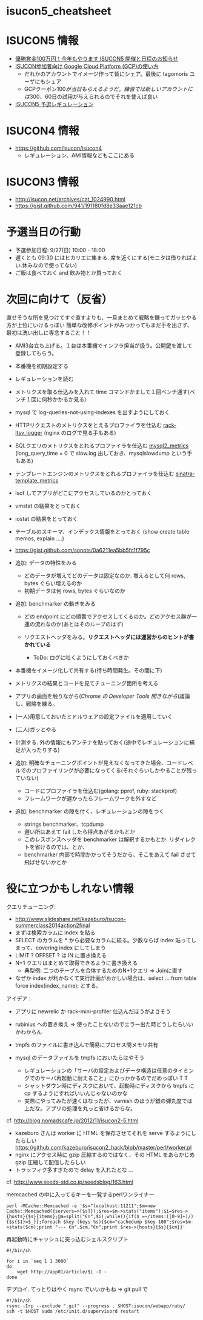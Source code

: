 isucon5_cheatsheet
===============

# ISUCON5 情報

- [優勝賞金100万円！今年もやります ISUCON5 開催と日程のお知らせ](http://isucon.net/archives/44132090.html)
- [ISUCON参加者向け Google Cloud Platform (GCP)の使い方](http://isucon.net/archives/45253058.html)
  - だれかのアカウントでイメージ作って皆にシェア。最後に tagomoris ユーザにもシェア
  - GCPクーポン$100が当日もらえるようだ。練習では新しいアカウントには$300、60日の試用が与えられるのでそれを使えば良い
- [ISUCON5 予選レギュレーション](http://isucon.net/archives/45347574.html)

# ISUCON4 情報

- https://github.com/isucon/isucon4
  - レギュレーション、AMI情報などもここにある

# ISUCON3 情報

- http://isucon.net/archives/cat_1024990.html
- https://gist.github.com/941/191180fd8e33aae121cb

# 予選当日の行動

- 予選参加日程: 9/27(日) 10:00 - 18:00
- 遅くとも 09:30 にはヒカリエに集まる. 席を近くにする(モニタは借りればよい.休みなので使ってない)
- ご飯は食べておく and 飲み物とか買っておく

# 次回に向けて（反省）

直せそうな所を見つけてすぐ直すよりも、一旦まとめて戦略を錬ってガッとやる方が上位にいけるっぽい
簡単な改修ポイントがみつかってもまだ手を出さず、最初は洗い出しに専念すること！！

- AMI3台立ち上げる。１台は本番機でインフラ担当が扱う。公開鍵を渡して登録してもらう。
- 本番機を初期設定する
- レギュレーションを読む
- メトリクスを取る仕込みを入れて time コマンドかまして１回ベンチ通す(ベンチ１回に何秒かかるか見る)

 - mysql で log-queries-not-using-indexes を出すようにしておく
 - HTTPリクエストのメトリクスをとえるプロファイラを仕込む [rack-ltsv_logger](https://github.com/sonots/rack-ltsv_logger) (nginx のログで見る手もある)
 - SQLクエリのメトリクスをとれるプロファイラを仕込む [mysql2_metrics](https://github.com/sonots/mysql2-metrics) (long_query_time = 0 で slow.log 出しておき、mysqlslowdump という手もある) 
 - テンプレートエンジンのメトリクスをとれるプロファイラを仕込む [sinatra-template_metrics](https://github.com/sonots/sinatra-template_metrics)
 - lsof してアプリがどこにアクセスしているのかとっておく
 - vmstat の結果をとっておく
 - iostat の結果をとっておく
 - テーブルのスキーマ、インデックス情報をとっておく (show create table memos, explain ....)
 - https://gist.github.com/sonots/0a6211ea5bb5fc1f795c

- 追加: データの特性をみる

  - どのデータが増えてどのデータは固定なのか. 増えるとして何 rows, bytes ぐらい増えるのか
  - 初期データは何 rows, bytes ぐらいなのか

- 追加: benchmarker の動きをみる

  - どの endpoint にどの順番でアクセスしてくるのか。どのアクセス群が一連の流れなのか(あとはそのループのはず)
  - リクエストヘッダをみる。**リクエストヘッダには運営からのヒントが書かれている**
  
    -  ToDo: ログに吐くようにしておくべきか

- 本番機をイメージ化して共有する(待ち時間発生。その間に下)
- メトリクスの結果とコードを見てチューニング箇所を考える
- アプリの画面を触りながら(*Chrome の Developer Tools 開きながら*)議論し、戦略を練る。
- (一人)用意しておいたミドルウェアの設定ファイルを適用していく
- (二人)ガッとやる
- 計測する. 外の情報にもアンテナを貼っておく(途中でレギュレーションに補足が入ったりする)

- 追加: 明確なチューニングポイントが見えなくなってきた場合、コードレベルでのプロファイリングが必要になってくる(それぐらいしかやることが残っていない)

  - コードにプロファイラを仕込む(golang: pprof, ruby: stackprof)
  - フレームワークが遅かったらフレームワークを外すなど

- 追加: benchmarker の隙を付く、レギュレーションの隙をつく

  - strings benchmarker、tcpdump
  - 遅い所はあえて fail したら得点あがるかもとか
  - このレスポンスヘッダを benchmarker は解釈するかもとか. リダイレクトを省けるのでは、とか.
  - benchmarker 内部で時間かかってそうだから、そこをあえて fail させて飛ばせないかとか

# 役に立つかもしれない情報

クエリチューニング:

- http://www.slideshare.net/kazeburo/isucon-summerclass2014action2final
- まずは検索カラムに index を貼る
- SELECT のカラムを * から必要なカラムに絞る。少数ならば index 貼ってしまって、covering index にしてしまう
- LIMIT ? OFFSET ? は IN に置き換える
- N+1 クエリはまとめて取得できるように書き換える
  - 典型例: 二つのテーブルを合体するためのN+1クエリ => Joinに直す
- なぜか index が利かなくて実行計画がおかしい場合は、select ... from table force index(index_name); とする。


アイデア：

- アプリに newrelic か rack-mini-profiler 仕込んだほうがよさそう
- rubinius への置き換え => 使ったことないのでエラー出た時どうしたらいいかわからん
- tmpfs のファイルに書き込んで簡易にプロセス間メモリ共有
- mysql のデータファイルを tmpfs においたらはやそう

    - レギュレーションの「サーバの設定およびデータ構造は任意のタイミングでのサーバ再起動に耐えること」にひっかかるのでだめっぽい T T
    - シャットダウン時にディスクにおいて、起動時にディスクから tmpfs に cp するようにすればいいんじゃないのかな
    - 実際にやってみたが速くはなったが、varnish のほうが銀の弾丸度では上だな。アプリの処理を丸っと省けるからな。


cf. http://blog.nomadscafe.jp/2012/11/isucon2-5.html

- kazeburo さんは worker に HTML を保存させてそれを serve するようにしたらしい https://github.com/kazeburo/isucon2_hack/blob/master/perl/worker.pl
- nginx にアクセス時に gzip 圧縮するのではなく、その HTML をあらかじめ gzip 圧縮して配信したらしい 
- トラッフィク多すぎたので delay を入れたとな ...

cf. http://www.seeds-std.co.jp/seedsblog/163.html

memcached の中に入ってるキーを一覧するperlワンライナー

```
perl -MCache::Memcached -e '$s="localhost:11211";$m=new Cache::Memcached({servers=>[$s]});$res=$m->stats("items");$i=$res->{hosts}{$s}{items};@a=split("€n",$i);while(){if($_=~/items:([0-9]+)/){$s{$1}=$_}};foreach $key (keys %s){$cm="cachedump $key 100";$res=$m->stats($cm);print "--- €n".$cm."€n";print $res->{hosts}{$s}{$cm}}'
```

再起動時にキャッシュに突っ込むシェルスクリプト

```
#!/bin/sh

for i in `seq 1 1 3000`
do
    wget http://app01/article/$i -O -
done
```

デプロイ. てっとりはやく rsync でいいかもね => git pull で

```
#!/bin/sh
rsync -Irp --exclude ".git" --progress . $HOST:isucon/webapp/ruby/
ssh -t $HOST sudo /etc/init.d/supervisord restart
```
